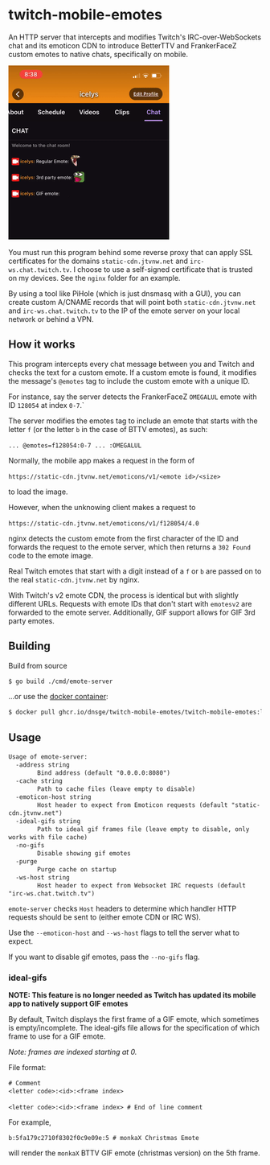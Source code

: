 # twitch-mobile-emotes

An HTTP server that intercepts and modifies Twitch's IRC-over-WebSockets chat and its emoticon CDN to introduce
BetterTTV and FrankerFaceZ custom emotes to native chats, specifically on mobile.

![GIF of different emotes](.github/mobile_emotes.gif)

You must run this program behind some reverse proxy that can apply SSL certificates for the
domains `static-cdn.jtvnw.net` and `irc-ws.chat.twitch.tv`. I choose to use a self-signed certificate that is trusted on
my devices. See the `nginx` folder for an example.

By using a tool like PiHole (which is just dnsmasq with a GUI), you can create custom A/CNAME records that will point 
both `static-cdn.jtvnw.net` and `irc-ws.chat.twitch.tv` to the IP of the emote server on your local network or behind 
a VPN.

## How it works

This program intercepts every chat message between you and Twitch and checks the text for a custom emote. If a custom
emote is found, it modifies the message's `@emotes` tag to include the custom emote with a unique ID.

For instance, say the server detects the FrankerFaceZ `OMEGALUL` emote with ID `128054` at index `0-7`.`

The server modifies the emotes tag to include an emote that starts with the letter `f` (or the letter `b` in the case of
BTTV emotes), as such:

`... @emotes=f128054:0-7 ... :OMEGALUL`

Normally, the mobile app makes a request in the form of

`https://static-cdn.jtvnw.net/emoticons/v1/<emote id>/<size>`

to load the image.

However, when the unknowing client makes a request to

`https://static-cdn.jtvnw.net/emoticons/v1/f128054/4.0`

nginx detects the custom emote from the first character of the ID and forwards the request to the emote server, which then returns
a `302 Found` code to the emote image.

Real Twitch emotes that start with a digit instead of a `f` or `b` are passed on to the real `static-cdn.jtvnw.net` by
nginx.

With Twitch's v2 emote CDN, the process is identical but with slightly different URLs. Requests with emote IDs that don't start with `emotesv2` are forwarded to the emote server. Additionally, GIF support allows for GIF 3rd party emotes.

## Building

Build from source

```bash
$ go build ./cmd/emote-server
```

...or use the [docker container](https://github.com/dnsge/twitch-mobile-emotes/packages/531933):

```bash
$ docker pull ghcr.io/dnsge/twitch-mobile-emotes/twitch-mobile-emotes:latest
```

## Usage

```
Usage of emote-server:
  -address string
        Bind address (default "0.0.0.0:8080")
  -cache string
        Path to cache files (leave empty to disable)
  -emoticon-host string
        Host header to expect from Emoticon requests (default "static-cdn.jtvnw.net")
  -ideal-gifs string
        Path to ideal gif frames file (leave empty to disable, only works with file cache)
  -no-gifs
        Disable showing gif emotes
  -purge
        Purge cache on startup
  -ws-host string
        Host header to expect from Websocket IRC requests (default "irc-ws.chat.twitch.tv")
```

`emote-server` checks `Host` headers to determine which handler HTTP requests should be sent to (either emote CDN or IRC
WS).

Use the `--emoticon-host` and `--ws-host` flags to tell the server what to expect.

If you want to disable gif emotes, pass the `--no-gifs` flag.

### ideal-gifs

**NOTE: This feature is no longer needed as Twitch has updated its mobile app to natively support GIF emotes**

By default, Twitch displays the first frame of a GIF emote, which sometimes is empty/incomplete. The ideal-gifs file
allows for the specification of which frame to use for a GIF emote.

_Note: frames are indexed starting at 0._

File format:

```text
# Comment
<letter code>:<id>:<frame index>

<letter code>:<id>:<frame index> # End of line comment
```

For example,

```text
b:5fa179c2710f8302f0c9e09e:5 # monkaX Christmas Emote
```

will render the `monkaX` BTTV GIF emote (christmas version) on the 5th frame.
